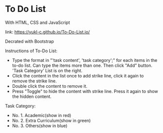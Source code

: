 # To Do List
With HTML, CSS and JavaScript

link: https://yukl-c.github.io/To-Do-List.io/

Decrated with Bootstrap

Instructions of To-Do List:
- Type the format in "'task content', 'task category';" for each items in the to-do list. Can type the items more than one. Then click "Add" button. 'Task Category' List is on the right.
- Click the content in the list once to add strike line, click it again to remove the strike line.
- Double click the content to remove it.
- Press "Toggle" to hide the content with strike line. Press it again to show the hidden content.

Task Category:
- No. 1. Academic(show in red)
- No. 2. Extra Curriculum(show in green)
- No. 3. Others(show in blue)

